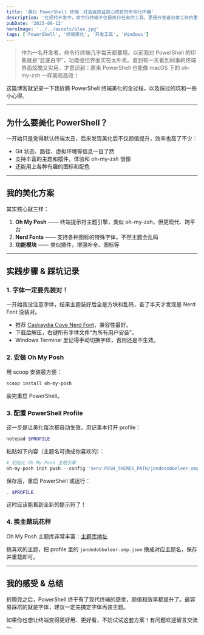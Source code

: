 ```yaml
---
title: '美化 PowerShell 终端：打造高效且赏心悦目的命令行环境'
description: '在现代开发中，命令行终端不仅是执行任务的工具，更是开发者日常工作的重要伙伴。一个美观且功能强大的终端环境可以显著提升工作效率和用户体验。本文将介绍如何通过安装和配置一系列工具，来美化你的 PowerShell 终端，使其既高效又赏心悦目。'
pubDate: '2025-09-12'
heroImage: '../../assets/blue.jpg'
tags: ['PowerShell', '终端美化', '开发工具', 'Windows']
---
```



> 作为一名开发者，命令行终端几乎每天都要用。以前我对 PowerShell 的印象就是“蓝底白字”，功能强但界面实在太朴素。直到有一天看到同事的终端界面炫酷又实用，才意识到：原来 PowerShell 也能像 macOS 下的 oh-my-zsh 一样美观高效！

这篇博客就记录一下我折腾 PowerShell 终端美化的全过程，以及踩过的坑和一些小心得。

---

## 为什么要美化 PowerShell？

一开始只是觉得默认终端太丑，后来发现美化后不仅颜值提升，效率也高了不少：

- Git 状态、路径、虚拟环境等信息一目了然
- 支持丰富的主题和插件，体验和 oh-my-zsh 很像
- 还能用上各种有趣的图标和配色

---

## 我的美化方案

其实核心就三样：

1. **Oh My Posh** —— 终端提示符主题引擎，类似 oh-my-zsh，但更现代、跨平台
2. **Nerd Fonts** —— 支持各种图标的特殊字体，不然主题会乱码
3. **功能模块** —— 类似插件，增强补全、图标等

---

## 实践步骤 & 踩坑记录

### 1. 字体一定要先装对！

一开始我没注意字体，结果主题装好后全是方块和乱码，查了半天才发现是 Nerd Font 没装对。

- 推荐 [Caskaydia Cove Nerd Font](https://www.nerdfonts.com/font-downloads)，兼容性最好。
- 下载后解压，右键所有字体文件“为所有用户安装”。
- Windows Terminal 里记得手动切换字体，否则还是不生效。

### 2. 安装 Oh My Posh

用 scoop 安装最方便：

```powershell
scoop install oh-my-posh
```

装完重启 PowerShell。

### 3. 配置 PowerShell Profile

这一步是让美化每次都自动生效。用记事本打开 profile：

```powershell
notepad $PROFILE
```

粘贴如下内容（主题名可换成你喜欢的）：

```powershell
# 初始化 Oh My Posh 主题引擎
oh-my-posh init pwsh --config '$env:POSH_THEMES_PATH/jandedobbeleer.omp.json' | Invoke-Expression
```

保存后，重启 PowerShell 或运行：

```powershell
. $PROFILE
```

这时应该能看到全新的提示符了！

### 4. 换主题玩花样

Oh My Posh 主题库非常丰富：[主题库地址](https://ohmyposh.dev/docs/themes#catppuccin)

挑喜欢的主题，把 profile 里的 `jandedobbeleer.omp.json` 换成对应主题名，保存并重载即可。

---

## 我的感受 & 总结

折腾完之后，PowerShell 终于有了现代终端的感觉，颜值和效率都提升了。最容易踩坑的就是字体，建议一定先搞定字体再装主题。

如果你也想让终端变得更好用、更好看，不妨试试这套方案！有问题欢迎留言交流～